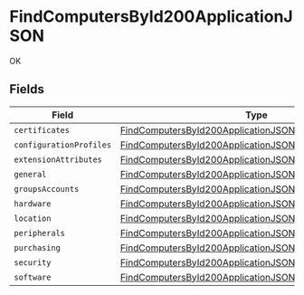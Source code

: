 # FindComputersById200ApplicationJSON

OK


## Fields

| Field                                                                                                                                             | Type                                                                                                                                              | Required                                                                                                                                          | Description                                                                                                                                       |
| ------------------------------------------------------------------------------------------------------------------------------------------------- | ------------------------------------------------------------------------------------------------------------------------------------------------- | ------------------------------------------------------------------------------------------------------------------------------------------------- | ------------------------------------------------------------------------------------------------------------------------------------------------- |
| `certificates`                                                                                                                                    | [FindComputersById200ApplicationJSONCertificates](../../models/operations/findcomputersbyid200applicationjsoncertificates.md)[]                   | :heavy_minus_sign:                                                                                                                                | N/A                                                                                                                                               |
| `configurationProfiles`                                                                                                                           | [FindComputersById200ApplicationJSONConfigurationProfiles](../../models/operations/findcomputersbyid200applicationjsonconfigurationprofiles.md)[] | :heavy_minus_sign:                                                                                                                                | N/A                                                                                                                                               |
| `extensionAttributes`                                                                                                                             | [FindComputersById200ApplicationJSONExtensionAttributes](../../models/operations/findcomputersbyid200applicationjsonextensionattributes.md)[]     | :heavy_minus_sign:                                                                                                                                | N/A                                                                                                                                               |
| `general`                                                                                                                                         | [FindComputersById200ApplicationJSONGeneral](../../models/operations/findcomputersbyid200applicationjsongeneral.md)                               | :heavy_minus_sign:                                                                                                                                | N/A                                                                                                                                               |
| `groupsAccounts`                                                                                                                                  | [FindComputersById200ApplicationJSONGroupsAccounts](../../models/operations/findcomputersbyid200applicationjsongroupsaccounts.md)                 | :heavy_minus_sign:                                                                                                                                | N/A                                                                                                                                               |
| `hardware`                                                                                                                                        | [FindComputersById200ApplicationJSONHardware](../../models/operations/findcomputersbyid200applicationjsonhardware.md)                             | :heavy_minus_sign:                                                                                                                                | N/A                                                                                                                                               |
| `location`                                                                                                                                        | [FindComputersById200ApplicationJSONLocation](../../models/operations/findcomputersbyid200applicationjsonlocation.md)                             | :heavy_minus_sign:                                                                                                                                | N/A                                                                                                                                               |
| `peripherals`                                                                                                                                     | [FindComputersById200ApplicationJSONPeripherals](../../models/operations/findcomputersbyid200applicationjsonperipherals.md)                       | :heavy_minus_sign:                                                                                                                                | N/A                                                                                                                                               |
| `purchasing`                                                                                                                                      | [FindComputersById200ApplicationJSONPurchasing](../../models/operations/findcomputersbyid200applicationjsonpurchasing.md)                         | :heavy_minus_sign:                                                                                                                                | N/A                                                                                                                                               |
| `security`                                                                                                                                        | [FindComputersById200ApplicationJSONSecurity](../../models/operations/findcomputersbyid200applicationjsonsecurity.md)                             | :heavy_minus_sign:                                                                                                                                | N/A                                                                                                                                               |
| `software`                                                                                                                                        | [FindComputersById200ApplicationJSONSoftware](../../models/operations/findcomputersbyid200applicationjsonsoftware.md)                             | :heavy_minus_sign:                                                                                                                                | N/A                                                                                                                                               |